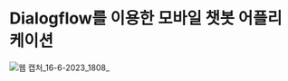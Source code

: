 # Dialogflow를 이용한 모바일 챗봇 어플리케이션

![웹 캡처_16-6-2023_1808_](https://github.com/o3oYannie/DialogChatbot/assets/115938033/83fa4df7-e5f3-4d2f-b590-82b446935f9c)
